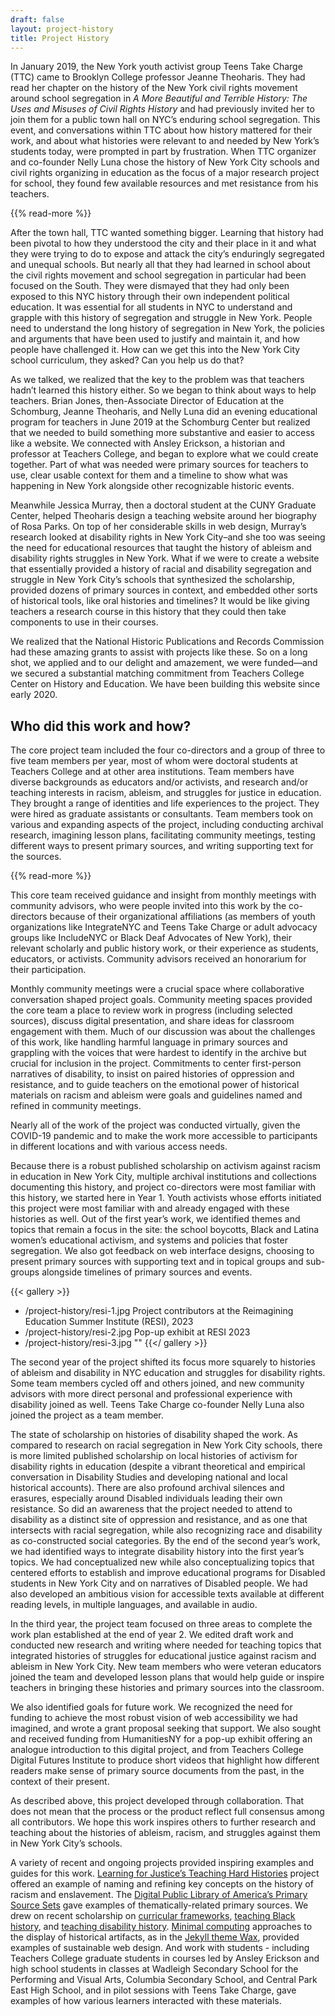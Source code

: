 ```yaml
---
draft: false
layout: project-history
title: Project History
---
```


In January 2019, the New York youth activist group Teens Take Charge (TTC) came to Brooklyn College professor Jeanne Theoharis.  They had read her chapter on the history of the New York civil rights movement around school segregation in *A More Beautiful and Terrible History: The Uses and Misuses of Civil Rights History* and had previously invited her to join them for a public town hall on NYC’s enduring school segregation. This event, and conversations within TTC about how history mattered for their work, and about what histories were relevant to and needed by New York’s students today, were prompted in part by frustration. When TTC organizer and co-founder Nelly Luna chose the history of New York City schools and civil rights organizing in education as the focus of a major research project for school, they found few available resources and met resistance from his teachers.

{{% read-more %}}

After the town hall, TTC wanted something bigger. Learning that history had been pivotal to how they understood the city and their place in it and what they were trying to do to expose and attack the city’s enduringly segregated and unequal schools.  But nearly all that they had learned in school about the civil rights movement and school segregation in particular had been focused on the South. They were dismayed that they had only been exposed to this NYC history through their own independent political education. It was essential for all students in NYC to understand and grapple with this history of segregation and struggle in New York.  People need to understand the long history of segregation in New York, the policies and arguments that have been used to justify and maintain it, and how people have challenged it. How can we get this into the New York City school curriculum, they asked? Can you help us do that?

As we talked, we realized that the key to the problem was that teachers hadn’t learned this history either. So we began to think about ways to help teachers. Brian Jones, then-Associate Director of Education at the Schomburg, Jeanne Theoharis, and Nelly Luna did an evening educational program for teachers in June 2019 at the Schomburg Center but realized that we needed to build something more substantive and easier to access like a website. We connected with Ansley Erickson, a historian and professor at Teachers College, and began to explore what we could create together. Part of what was needed were primary sources for teachers to use, clear usable context for them and a timeline to show what was happening in New York alongside other recognizable historic events.

Meanwhile Jessica Murray, then a doctoral student at the CUNY Graduate Center, helped Theoharis design a teaching website around her biography of Rosa Parks. On top of her considerable skills in web design, Murray’s research looked at disability rights in New York City–and she too was seeing the need for educational resources that taught the history of ableism and disability rights struggles in New York.  What if we were to create a website that essentially provided a history of racial and disability segregation and struggle in New York City’s schools that synthesized the scholarship, provided dozens of primary sources in context, and embedded other sorts of historical tools, like oral histories and timelines? It would be like giving teachers a research course in this history that they could then take components to use in their courses.

We realized that the National Historic Publications and Records Commission had these amazing grants to assist with projects like these. So on a long shot, we applied and to our delight and amazement, we were funded—and we secured a substantial matching commitment from Teachers College Center on History and Education. We have been building this website since early 2020.
</details>

## Who did this work and how?

The core project team included the four co-directors and a group of three to five team members per year, most of whom were doctoral students at Teachers College and at other area institutions. Team members have diverse backgrounds as educators and/or activists, and research and/or teaching interests in racism, ableism, and struggles for justice in education. They brought a range of identities and life experiences to the project. They were hired as graduate assistants or consultants. Team members took on various and expanding aspects of the project, including conducting archival research, imagining lesson plans, facilitating community meetings, testing different ways to present primary sources, and writing supporting text for the sources.

{{% read-more %}}

This core team received guidance and insight from monthly meetings with community advisors, who were people invited into this work by the co-directors because of their organizational affiliations (as members of youth organizations like IntegrateNYC and Teens Take Charge or adult advocacy groups like IncludeNYC or Black Deaf Advocates of New York), their relevant scholarly and public history work, or their experience as students, educators, or activists. Community advisors received an honorarium for their participation.

Monthly community meetings were a crucial space where collaborative conversation shaped project goals. Community meeting spaces provided the core team a place to review work in progress (including selected sources), discuss digital presentation, and share ideas for classroom engagement with them. Much of our discussion was about  the challenges of this work, like handling harmful language in primary sources and grappling with the voices that were hardest to identify in the archive but crucial for inclusion in the project. Commitments to center first-person narratives of disability, to insist on paired histories of oppression and resistance, and to guide teachers on the emotional power of historical materials on racism and ableism were goals and guidelines named and refined in community meetings.

Nearly all of the work of the project was conducted virtually, given the COVID-19 pandemic and to make the work more accessible to participants in different locations and with various access needs.

Because there is a robust published scholarship on activism against racism in education in New York City, multiple archival institutions and collections documenting this history, and project co-directors were most familiar with this history, we started here in Year 1. Youth activists whose efforts initiated this project were most familiar with and already engaged with these histories as well. Out of the first year’s work, we identified themes and topics that remain a focus in the site: the school boycotts, Black and Latina women’s educational activism, and systems and policies that foster segregation. We also got feedback on web interface designs, choosing to present primary sources with supporting text and in topical groups and sub-groups alongside timelines of primary sources and events.

{{< gallery >}}
- /project-history/resi-1.jpg
  Project contributors at the Reimagining Education Summer Institute (RESI), 2023
- /project-history/resi-2.jpg
  Pop-up exhibit at RESI 2023
- /project-history/resi-3.jpg
  ""
{{</ gallery >}}

The second year of the project shifted its focus more squarely to histories of ableism and disability in NYC education and struggles for disability rights. Some team members cycled off and others joined, and new community advisors with more direct personal and professional experience with disability joined as well. Teens Take Charge co-founder Nelly Luna also joined the project as a team member.

The state of scholarship on histories of disability shaped the work. As compared to research on racial segregation in New York City schools, there is more limited published scholarship on local histories of activism for disability rights in education (despite a vibrant theoretical and empirical conversation in Disability Studies and developing national and local historical accounts). There are also profound archival silences and erasures, especially around Disabled individuals leading their own resistance. So did an awareness that the project needed to attend to disability as a distinct site of oppression and resistance, and as one that intersects with racial segregation, while also recognizing race and disability as co-constructed social categories. By the end of the second year’s work, we had identified ways to integrate disability history into the first year’s topics. We had conceptualized new while also conceptualizing topics that centered efforts to establish and improve educational programs for Disabled students in New York City and on narratives of Disabled people. We had also developed an ambitious vision for accessible texts available at different reading levels, in multiple languages, and available in audio.

In the third year, the project team focused on three areas to complete the work plan established at the end of year 2. We edited draft work and conducted new research and writing where needed for teaching topics that integrated histories of struggles for educational justice against racism and ableism in New York City. New team members who were veteran educators joined the team and developed lesson plans that would help guide or inspire teachers in bringing these histories and primary sources into the classroom.

We also identified goals for future work. We recognized the need for funding to achieve the most robust vision of web accessibility we had imagined, and wrote a grant proposal seeking that support. We also sought and received funding from HumanitiesNY for a pop-up exhibit offering an analogue introduction to this digital project, and from Teachers College Digital Futures Institute to produce short videos that highlight how different readers make sense of primary source documents from the past, in the context of their present.

As described above, this project developed through collaboration. That does not mean that the process or the product reflect full consensus among all contributors. We hope this work inspires others to further research and teaching about the histories of ableism, racism, and struggles against them in New York City’s schools.

A variety of recent and ongoing projects provided inspiring examples and guides for this work. [Learning for Justice’s Teaching Hard Histories](​​https://www.learningforjustice.org/frameworks/teaching-hard-history/american-slavery) project offered an example of naming and refining key concepts on the history of racism and enslavement. The [Digital Public Library of America’s Primary Source Sets](https://dp.la/primary-source-sets) gave examples of thematically-related primary sources. We drew on recent scholarship on [curricular frameworks](https://www.edweek.org/teaching-learning/opinion-author-interview-with-dr-gholdy-muhammad-cultivating-genius/2020/01), [teaching Black history](https://ed.buffalo.edu/black-history-ed/framework.html), and [teaching disability history](https://books.google.com/books/about/Undoing_Ableism.html?id=YSysDwAAQBAJ&source=kp_book_description). [Minimal computing](https://minicomp.github.io/wiki/) approaches to the display of historical artifacts, as in the [Jekyll theme Wax](https://minicomp.github.io/wax/), provided examples of sustainable web design. And work with students - including Teachers College graduate students in courses led by Ansley Erickson and high school students in classes at Wadleigh Secondary School for the Performing and Visual Arts, Columbia Secondary School, and Central Park East High School, and in pilot sessions with Teens Take Charge, gave examples of how various learners interacted with these materials.

</details>
